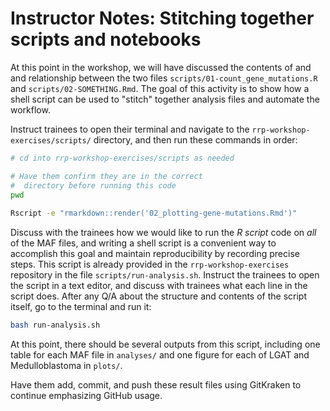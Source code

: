 # Instructor Notes: Stitching together scripts and notebooks


At this point in the workshop, we will have discussed the contents of and and relationship between the two files `scripts/01-count_gene_mutations.R` and `scripts/02-SOMETHING.Rmd`.
The goal of this activity is to show how a shell script can be used to "stitch" together analysis files and automate the workflow.

Instruct trainees to open their terminal and navigate to the `rrp-workshop-exercises/scripts/` directory, and then run these commands in order:

```sh
# cd into rrp-workshop-exercises/scripts as needed

# Have them confirm they are in the correct 
#  directory before running this code
pwd
  
Rscript -e "rmarkdown::render('02_plotting-gene-mutations.Rmd')"
```

Discuss with the trainees how we would like to run the _R script_ code on _all_ of the MAF files, and writing a shell script is a convenient way to accomplish this goal and maintain reproducibility by recording precise steps.
This script is already provided in the `rrp-workshop-exercises` repository in the file `scripts/run-analysis.sh`.
Instruct the trainees to open the script in a text editor, and discuss with trainees what each line in the script does.
After any Q/A about the structure and contents of the script itself, go to the terminal and run it:

```sh
bash run-analysis.sh
```

At this point, there should be several outputs from this script, including one table for each MAF file in `analyses/` and one figure for each of LGAT and Medulloblastoma in `plots/`.

Have them add, commit, and push these result files using GitKraken to continue emphasizing GitHub usage.
